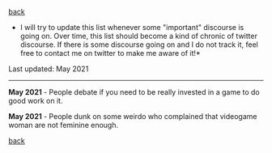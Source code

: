 [back](thinking)

* I will try to update this list whenever some "important" discourse is going on. Over time, this list should become a kind of chronic of twitter discourse.
If there is some discourse going on and I do not track it, feel free to contact me on twitter to make me aware of it!*

Last updated: May 2021

-----------

**May 2021** - People debate if you need to be really invested in a game to do good work on it.

**May 2021** - People dunk on some weirdo who complained that videogame woman are not feminine enough.


[back](thinking)
